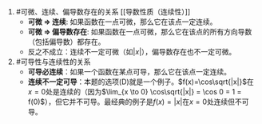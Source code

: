  1. #可微、连续、偏导数存在的关系  [[导数性质（连续性）]] 
	*   **可微 $\Rightarrow$ 连续**: 如果函数在一点可微，那么它在该点一定连续。
    *   **可微 $\Rightarrow$ 偏导数存在**: 如果函数在一点可微，那么它在该点的所有方向导数（包括偏导数）都存在。
    *   反之不成立：连续不一定可微（如$|x|$），偏导数存在也不一定可微。
2. #可导性与连续性的关系  
	*  **可导必连续**：如果一个函数在某点可导，那么它在该点一定连续。
    *   **连续不一定可导**：本题的选项(D)就是一个例子。$f(x)=\cos\sqrt{|x|}$在$x=0$处是连续的（因为$\lim_{x \to 0} \cos\sqrt{|x|} = \cos 0 = 1 = f(0)$），但它并不可导。最经典的例子是$f(x)=|x|$在$x=0$处连续但不可导。
